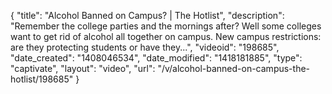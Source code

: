 {
    "title": "Alcohol Banned on Campus? | The Hotlist",
    "description": "Remember the college parties and the mornings after? Well some colleges want to get rid of alcohol all together on campus. New campus restrictions: are they protecting students or have they...",
    "videoid": "198685",
    "date_created": "1408046534",
    "date_modified": "1418181885",
    "type": "captivate",
    "layout": "video",
    "url": "\/v\/alcohol-banned-on-campus-the-hotlist\/198685"
}